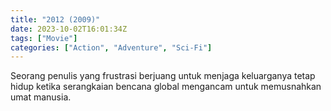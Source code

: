 ```yaml
---
title: "2012 (2009)"
date: 2023-10-02T16:01:34Z
tags: ["Movie"]
categories: ["Action", "Adventure", "Sci-Fi"]
---
```


Seorang penulis yang frustrasi berjuang untuk menjaga keluarganya tetap hidup ketika serangkaian bencana global mengancam untuk memusnahkan umat manusia.

<mux-player stream-type="on-demand"
  src="https://kp3d-my.sharepoint.com/personal/ryoo_kp3d_onmicrosoft_com/_layouts/15/download.aspx?share=ESlS5fyexI9Iu9ggOpHDmYMB0VZbvKO0G7gnzEEsbIZb2w" metadata-video-title="2012 (2009)" prefer-playback="mse" controls>
  </mux-player>
  
  
  <script src="https://cdn.jsdelivr.net/npm/@mux/mux-player"></script>
  
 <script id="zSp76BCvRzcd4wb9QnmOeJtGO00rqu41x6xlsuKPK02xg" type="application/ld+json">
 {
  "@context": "https://schema.org/",
  "@type": "VideoObject",
  "name": "2012 (2009)",
  "contentUrl": "https://stream.mux.com/dgdMmVWw5YPn7yd5bVmuw3E02NbhZ3RG01Ozu1eVPvCBQ.m3u8",
  "thumbnailUrl": "https://www.themoviedb.org/t/p/original/xVq7AcZNS76jBXznQOo4F8iUksY.jpg?width=314&fit_mode=preserve&time=25",
  "uploadDate": "2023-10-02T16:01:34Z",
}

</script>